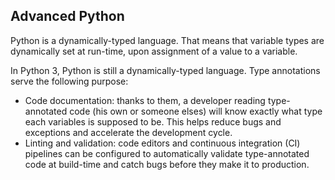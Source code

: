 ## Advanced Python

Python is a dynamically-typed language. That means that variable types are dynamically set at run-time, upon assignment of a value to a variable.

In Python 3, Python is still a dynamically-typed language. Type annotations serve the following purpose:

- Code documentation: thanks to them, a developer reading type-annotated code (his own or someone elses) will know exactly what type each variables is supposed to be. This helps reduce bugs and exceptions and accelerate the development cycle.
- Linting and validation: code editors and continuous integration (CI) pipelines can be configured to automatically validate type-annotated code at build-time and catch bugs before they make it to production.
